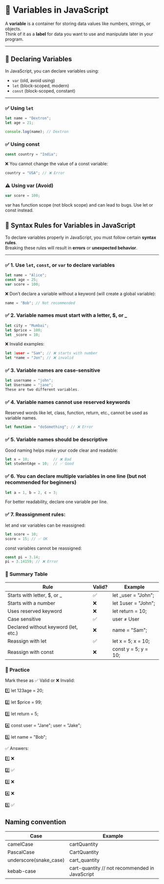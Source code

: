 # 🔹 Variables in JavaScript

A **variable** is a container for storing data values like numbers, strings, or objects.  
Think of it as a **label** for data you want to use and manipulate later in your program.

---

## 🔸 Declaring Variables

In JavaScript, you can declare variables using:

- `var` (old, avoid using)
- `let` (block-scoped, modern)
- `const` (block-scoped, constant)

---

### ✅ Using `let`

```javascript
let name = "Dextron";
let age = 21;

console.log(name); // Dextron
```

### ✅ Using const
```javascript
const country = "India";
```
❌ You cannot change the value of a const variable:

```javascript
country = "USA"; // ❌ Error
```
### ⚠️ Using var (Avoid)
```javascript
var score = 100;
```
var has function scope (not block scope) and can lead to bugs. Use let or const instead.

## 🔹 Syntax Rules for Variables in JavaScript

To declare variables properly in JavaScript, you must follow certain **syntax rules**.  
Breaking these rules will result in **errors** or **unexpected behavior**.

---

### ✅ 1. Use `let`, `const`, or `var` to declare variables

```javascript
let name = "Alice";
const age = 25;
var score = 100;
```

❌ Don’t declare a variable without a keyword (will create a global variable):

```javascript
name = "Bob"; // Not recommended
```

### ✅ 2. Variable names must start with a letter, $, or _
```javascript
let city = "Mumbai";
let $price = 100;
let _score = 10;
```
❌ Invalid examples:
```javascript
let 1user = "Sam"; // ❌ starts with number
let *name = "Jon"; // ❌ invalid 
```

### ✅ 3. Variable names are case-sensitive
```javascript
let username = "john";
let Username = "jane";
These are two different variables.
```

### ✅ 4. Variable names cannot use reserved keywords

Reserved words like let, class, function, return, etc., cannot be used as variable names.

```javascript
let function = "doSomething"; // ❌ Error
```

### ✅ 5. Variable names should be descriptive

Good naming helps make your code clear and readable:

```javascript
let x = 10;           // ❌ Bad
let studentAge = 10;  // ✅ Good
```

### ✅ 6. You can declare multiple variables in one line (but not recommended for beginners)
```javascript
let a = 1, b = 2, c = 3;
```
For better readability, declare one variable per line.

### ✅ 7. Reassignment rules:

let and var variables can be reassigned:

```javascript
let score = 10;
score = 15; // ✅ OK
```
const variables cannot be reassigned:

```javascript
const pi = 3.14;
pi = 3.14159; // ❌ Error
```

### 🔸 Summary Table
|Rule	|Valid? |	Example|
| --- | --- | --- |
|Starts with letter, $, or _|	✅	|let _user = "John";|
|Starts with a number	|❌|	let 1user = "John";|
|Uses reserved keyword	|❌|	let return = 10;|
|Case sensitive	|✅|	user ≠ User|
|Declared without keyword (let, etc.)|	❌|	name = "Sam";|
|Reassign with let	|✅|	let x = 5; x = 10;|
|Reassign with const	|❌|	const y = 5; y = 10;|

### 🔸 Practice 
Mark these as ✅ Valid or ❌ Invalid:

1️⃣ let 123age = 20;

2️⃣ let $price = 99;

3️⃣ let return = 5;

4️⃣ const user = "Jane"; user = "Jake";

5️⃣ let name = "Bob";

✅ Answers:

1️⃣ ❌

2️⃣ ✅

3️⃣ ❌

4️⃣ ❌

5️⃣ ✅

## Naming convention
| Case | Example | 
| --- | --- |
|camelCase|      cartQuantity|
|PascalCase|    CartQuantity|
|underscore(snake_case)|     cart_quantity|
|kebab-case|     cart-quantity // not recommended in JavaScript|